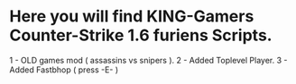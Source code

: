 # Here you will find KING-Gamers Counter-Strike 1.6 furiens Scripts.

1 - OLD games mod ( assassins vs snipers ).
2 - Added Toplevel Player.
3 - Added Fastbhop ( press -E- )
